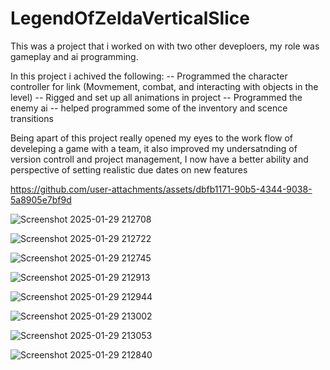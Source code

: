 # LegendOfZeldaVerticalSlice
This was a project that i worked on with two other deveploers, my role was gameplay and ai programming. 

In this project i achived the following:
-- Programmed the character controller for link (Movmement, combat, and interacting with objects in the level)
-- Rigged and set up all animations in project
-- Programmed the enemy ai
-- helped programmed some of the inventory and scence transitions

Being apart of this project really opened my eyes to the work flow of develeping a game with a team, it also improved my undersatnding of version controll and project management,
I now have a better ability and perspective of setting realistic due dates on new features



https://github.com/user-attachments/assets/dbfb1171-90b5-4344-9038-5a8905e7bf9d


![Screenshot 2025-01-29 212708](https://github.com/user-attachments/assets/bbb0e06a-89d8-4c5b-969f-f3a072012d02)

![Screenshot 2025-01-29 212722](https://github.com/user-attachments/assets/2467df7d-8b88-4a2a-8a19-da632a50bf4c)

![Screenshot 2025-01-29 212745](https://github.com/user-attachments/assets/7a58a109-8d5c-4c2b-bb74-4bbd4aeb444b)

![Screenshot 2025-01-29 212913](https://github.com/user-attachments/assets/647c1559-28d6-43b3-aaa3-90e5fb0e3997)

![Screenshot 2025-01-29 212944](https://github.com/user-attachments/assets/647f55ca-f343-4a7a-8773-f3d21563e812)

![Screenshot 2025-01-29 213002](https://github.com/user-attachments/assets/f66213e1-7c99-439f-9fcd-ef74ea9c4a5e)

![Screenshot 2025-01-29 213053](https://github.com/user-attachments/assets/4cfac600-5a93-4e3b-9060-ba3f451f19b5)

![Screenshot 2025-01-29 212840](https://github.com/user-attachments/assets/2de55bf9-a045-46e7-87da-1b8143265e41)

